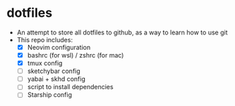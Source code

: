 # dotfiles
- An attempt to store all dotfiles to github, as a way to learn how to use git
- This repo includes:
    - [x] Neovim configuration
    - [x] bashrc (for wsl) / zshrc (for mac)
    - [x] tmux config
    - [ ] sketchybar config
    - [ ] yabai + skhd config
    - [ ] script to install dependencies
    - [ ] Starship config
